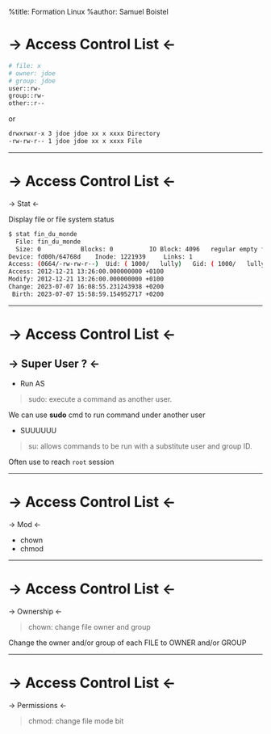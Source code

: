 %title: Formation Linux
%author: Samuel Boistel

-> Access Control List <-
===

```bash
# file: x
# owner: jdoe
# group: jdoe
user::rw-
group::rw-
other::r--
```

or

```bash
drwxrwxr-x 3 jdoe jdoe xx x xxxx Directory
-rw-rw-r-- 1 jdoe jdoe xx x xxxx File
```

---

-> Access Control List <-
===

-> Stat <-

Display file or file system status

```bash
$ stat fin_du_monde
  File: fin_du_monde
  Size: 0         	Blocks: 0          IO Block: 4096   regular empty file
Device: fd00h/64768d	Inode: 1221939     Links: 1
Access: (0664/-rw-rw-r--)  Uid: ( 1000/   lully)   Gid: ( 1000/   lully)
Access: 2012-12-21 13:26:00.000000000 +0100
Modify: 2012-12-21 13:26:00.000000000 +0100
Change: 2023-07-07 16:08:55.231243938 +0200
 Birth: 2023-07-07 15:58:59.154952717 +0200
```

---

-> Access Control List <-
===

-> Super User ? <-
---

- Run AS

> sudo: execute a command as another user.

We can use **sudo** cmd to run command under another user

- SUUUUUU

> su: allows commands to be run with a substitute user and group ID.

Often use to reach `root` session

---

-> Access Control List <-
===

-> Mod <-

* chown
* chmod

---

-> Access Control List <-
===

-> Ownership <-

> chown: change file owner and group

Change the owner and/or group of each FILE to OWNER and/or GROUP

---

-> Access Control List <-
===

-> Permissions <-

> chmod: change file mode bit
